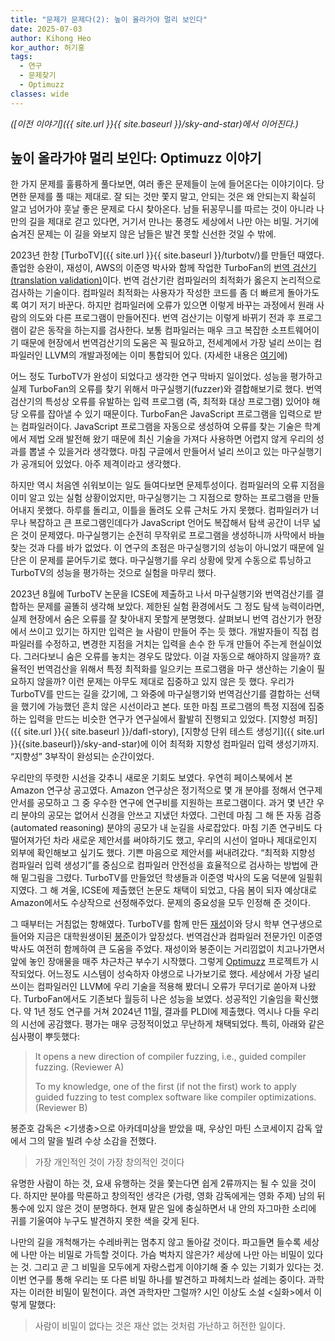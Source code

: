 ```yaml
---
title: "문제가 문제다(2): 높이 올라가야 멀리 보인다"
date: 2025-07-03
author: Kihong Heo
kor_author: 허기홍
tags:
  - 연구
  - 문제찾기
  - Optimuzz
classes: wide
---
```


_([이전 이야기]({{ site.url }}{{ site.baseurl }}/sky-and-star)에서 이어진다.)_

## 높이 올라가야 멀리 보인다: Optimuzz 이야기
한 가지 문제를 훌륭하게 풀다보면, 여러 좋은 문제들이 눈에 들어온다는 이야기이다.
당면한 문제를 풀 때는 제대로.
잘 되는 것만 쫓지 말고, 안되는 것은 왜 안되는지 확실히 알고 넘어가야 훗날 좋은 문제로 다시 찾아온다.
남들 뒤꽁무니를 따르는 것이 아니라 나만의 길을 제대로 걷고 있다면, 거기서 만나는 풍경도 세상에서 나만 아는 비밀.
거기에 숨겨진 문제는 이 길을 와보지 않은 남들은 발견 못할 신선한 것일 수 밖에.

2023년 한창 [TurboTV]({{ site.url }}{{ site.baseurl }}/turbotv/)를 만들던 때였다.
졸업한 승완이, 재성이, AWS의 이준영 박사와 함께 작업한 TurboFan의 [번역 검산기(translation validation)](https://github.com/prosyslab/pl-wiki/wiki/번역-검산(Translation-Validation))이다.
번역 검산기란 컴파일러의 최적화가 옳은지 논리적으로 검사하는 기술이다.
컴파일러 최적화는 사용자가 작성한 코드를 좀 더 빠르게 돌아가도록 여기 저기 바꾼다.
하지만 컴파일러에 오류가 있으면 이렇게 바꾸는 과정에서 원래 사람의 의도와 다른 프로그램이 만들어진다.
번역 검산기는 이렇게 바뀌기 전과 후 프로그램이 같은 동작을 하는지를 검사한다.
보통 컴파일러는 매우 크고 복잡한 소프트웨어이기 때문에 현장에서 번역검산기의 도움은 꼭 필요하고, 전세계에서 가장 널리
쓰이는 컴파일러인 LLVM의 개발과정에는 이미 통합되어 있다. (자세한 내용은 [여기](https://github.com/prosyslab/pl-wiki/wiki/TurboTV)에)

어느 정도 TurboTV가 완성이 되었다고 생각한 연구 막바지 일이었다.
성능을 평가하고 실제 TurboFan의 오류를 찾기 위해서 마구실행기(fuzzer)와 결합해보기로 했다.
번역검산기의 특성상 오류를 유발하는 입력 프로그램 (즉, 최적화 대상 프로그램) 있어야 해당 오류를 잡아낼 수 있기 때문이다.
TurboFan은 JavaScript 프로그램을 입력으로 받는 컴파일러이다.
JavaScript 프로그램을 자동으로 생성하여 오류를 찾는 기술은 학계에서 제법 오래 발전해 왔기 때문에 최신 기술을 가져다 사용하면 어렵지 않게 우리의 성과를 뽑낼 수 있을거라 생각했다.
마침 구글에서 만들어서 널리 쓰이고 있는 마구실행기가 공개되어 있었다. 아주 제격이라고 생각했다.

하지만 역시 처음엔 쉬워보이는 일도 들여다보면 문제투성이다.
컴파일러의 오류 지점을 이미 알고 있는 실험 상황이었지만, 마구실행기는 그 지점으로 향하는 프로그램을 만들어내지 못했다.
하루를 돌리고, 이틀을 돌려도 오류 근처도 가지 못했다.
컴파일러가 너무나 복잡하고 큰 프로그램인데다가 JavaScript 언어도 복잡해서 탐색 공간이 너무 넓은 것이 문제였다.
마구실행기는 순전히 무작위로 프로그램을 생성하니까 사막에서 바늘 찾는 것과 다를 바가 없었다.
이 연구의 초점은 마구실행기의 성능이 아니었기 때문에 일단은 이 문제를 묻어두기로 했다.
마구실행기를 우리 상황에 맞게 수동으로 튜닝하고 TurboTV의 성능을 평가하는 것으로 실험을 마무리 했다.

2023년 8월에 TurboTV 논문을 ICSE에 제출하고 나서 마구실행기와 번역검산기를 결합하는 문제를 골똘히 생각해 보았다.
제한된 실험 환경에서도 그 정도 탐색 능력이라면, 실제 현장에서 숨은 오류를 잘 찾아내지 못할게 분명했다.
살펴보니 번역 검산기가 현장에서 쓰이고 있기는 하지만 입력은 늘 사람이 만들어 주는 듯 했다.
개발자들이 직접 컴파일러를 수정하고, 변경한 지점을 거치는 입력을 손수 한 두개 만들어 주는게 현실이었다.
그러다보니 숨은 오류를 놓치는 경우도 많았다. 이걸 자동으로 해야하지 않을까?
효율적인 번역검산을 위해서 특정 최적화를 일으키는 프로그램을 마구 생산하는 기술이 필요하지 않을까?
이런 문제는 아무도 제대로 집중하고 있지 않은 듯 했다.
우리가 TurboTV를 만드는 길을 갔기에, 그 와중에 마구실행기와 번역검산기를 결합하는 선택을 했기에 가능했던 흔치 않은 시선이라고 본다.
또한 마침 프로그램의 특정 지점에 집중하는 입력을 만드는 비슷한 연구가 연구실에서 활발히 진행되고 있었다.
[지향성 퍼징]({{ site.url }}{{ site.baseurl }}/dafl-story),
[지향성 단위 테스트 생성기]({{ site.url }}{{site.baseurl}}/sky-and-star)에 이어
최적화 지향성 컴파일러 입력 생성기까지.
“지향성” 3부작이 완성되는 순간이었다.

우리만의 뚜렷한 시선을 갖추니 새로운 기회도 보였다.
우연히 페이스북에서 본 Amazon 연구상 공고였다.
Amazon 연구상은 정기적으로 몇 개 분야를 정해서 연구제안서를 공모하고 그 중 우수한 연구에 연구비를 지원하는 프로그램이다.
과거 몇 년간 우리 분야의 공모는 없어서 신경을 안쓰고 지냈던 차였다.
그런데 마침 그 해 뜬 자동 검증(automated reasoning) 분야의 공모가 내 눈길을 사로잡았다.
마침 기존 연구비도 다 떨어져가던 차라 새로운 제안서를 써야하기도 했고, 우리의 시선이 얼마나 제대로인지 외부에 확인해보고 싶기도 했다.
기쁜 마음으로 제안서를 써내려갔다.
“최적화 지향성 컴파일러 입력 생성기”를 중심으로 컴파일러 안전성을 효율적으로 검사하는 방법에 관해 밑그림을 그렸다.
TurboTV를 만들었던 학생들과 이준영 박사의 도움 덕분에 일필휘지였다.
그 해 겨울, ICSE에 제출했던 논문도 채택이 되었고, 다음 봄이 되자 예상대로 Amazon에서도 수상작으로 선정해주었다.
문제의 중요성을 모두 인정해 준 것이다.

그 때부터는 거침없는 항해였다.
TurboTV를 함께 만든 [재성](https://doitman.kr)이와 당시 학부 연구생으로 들어와 지금은 대학원생이된 [봉준](https://bongjunj.github.io)이가 앞장섰다.
번역검산과 컴파일러 전문가인 이준영 박사도 여전히 함께하여 큰 도움을 주었다.
재성이와 봉준이는 거리낌없이 치고나가면서 앞에 놓인 장애물을 매주 차근차근 부수기 시작했다.
그렇게 [Optimuzz](https://prosys.kaist.ac.kr/optimuzz/) 프로젝트가 시작되었다.
어느정도 시스템이 성숙하자 야생으로 나가보기로 했다.
세상에서 가장 널리 쓰이는 컴파일러인 LLVM에 우리 기술을 적용해 봤더니 오류가 무더기로 쏟아져 나왔다.
TurboFan에서도 기존보다 월등히 나은 성능을 보였다.
성공적인 기술임을 확신했다. 약 1년 정도 연구를 거쳐 2024년 11월, 결과를 PLDI에 제출했다.
역시나 다들 우리의 시선에 공감했다. 평가는 매우 긍정적이었고 무난하게 채택되었다. 특히, 아래와 같은 심사평이 뿌듯했다:
> It opens a new direction of compiler fuzzing, i.e., guided compiler fuzzing. (Reviewer A)
>
> To my knowledge, one of the first (if not the first) work to apply guided fuzzing to test complex software like compiler optimizations. (Reviewer B)

봉준호 감독은 <기생충>으로 아카데미상을 받았을 때, 우상인 마틴 스코세이지 감독 앞에서 그의 말을 빌려 수상 소감을 전했다.
> 가장 개인적인 것이 가장 창의적인 것이다

유명한 사람이 하는 것, 요새 유행하는 것을 쫓는다면 쉽게 2류까지는 될 수 있을 것이다.
하지만 분야를 막론하고 창의적인 생각은 (가령, 영화 감독에게는 영화 주제) 남의 뒤통수에 있지 않은 것이 분명하다.
현재 맡은 일에 충실하면서 내 안의 자그마한 소리에 귀를 기울여야 누구도 발견하지 못한 색을 갖게 된다.

나만의 길을 개척해가는 수레바퀴는 멈추지 않고 돌아갈 것이다. 파고들면 들수록 세상에 나만 아는 비밀로 가득할 것이다.
가슴 벅차지 않은가? 세상에 나만 아는 비밀이 있다는 것. 그리고 곧 그 비밀을 모두에게 자랑스럽게 이야기해 줄 수 있는 기회가 있다는 것.
이번 연구를 통해 우리는 또 다른 비밀 하나를 발견하고 파헤치느라 설레는 중이다. 과학자는 이러한 비밀이 밑천이다.
과연 과학자만 그럴까? 시인 이상도 소설 <실화>에서 이렇게 말했다:
> 사람이 비밀이 없다는 것은 재산 없는 것처럼 가난하고 허전한 일이다.
